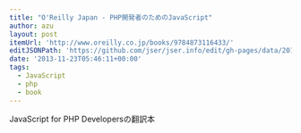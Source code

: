 ```yaml
---
title: "O'Reilly Japan - PHP開発者のためのJavaScript"
author: azu
layout: post
itemUrl: 'http://www.oreilly.co.jp/books/9784873116433/'
editJSONPath: 'https://github.com/jser/jser.info/edit/gh-pages/data/2013/11/index.json'
date: '2013-11-23T05:46:11+00:00'
tags:
  - JavaScript
  - php
  - book
---
```

JavaScript for PHP Developersの翻訳本
